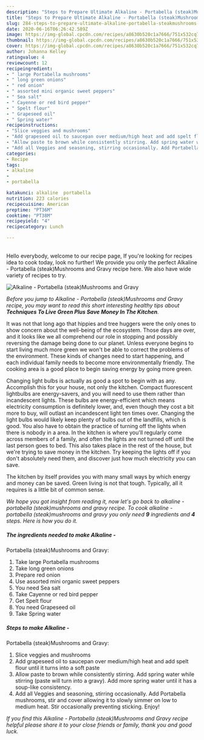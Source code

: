 ```yaml
---
description: "Steps to Prepare Ultimate Alkaline - Portabella (steak)Mushrooms and Gravy"
title: "Steps to Prepare Ultimate Alkaline - Portabella (steak)Mushrooms and Gravy"
slug: 284-steps-to-prepare-ultimate-alkaline-portabella-steakmushrooms-and-gravy
date: 2020-06-16T06:26:42.589Z
image: https://img-global.cpcdn.com/recipes/a8630b520c1a7666/751x532cq70/alkaline-portabella-steakmushrooms-and-gravy-recipe-main-photo.jpg
thumbnail: https://img-global.cpcdn.com/recipes/a8630b520c1a7666/751x532cq70/alkaline-portabella-steakmushrooms-and-gravy-recipe-main-photo.jpg
cover: https://img-global.cpcdn.com/recipes/a8630b520c1a7666/751x532cq70/alkaline-portabella-steakmushrooms-and-gravy-recipe-main-photo.jpg
author: Johanna Kelley
ratingvalue: 4
reviewcount: 12
recipeingredient:
- " large Portabella mushrooms"
- " long green onions"
- " red onion"
- " assorted mini organic sweet peppers"
- " Sea salt"
- " Cayenne or red bird pepper"
- " Spelt flour"
- " Grapeseed oil"
- " Spring water"
recipeinstructions:
- "Slice veggies and mushrooms"
- "Add grapeseed oil to saucepan over medium/high heat and add spelt flour until it turns into a soft paste"
- "Allow paste to brown while consistently stirring. Add spring water while stirring (paste will turn into a gravy). Add more spring water until it has a soup-like consistency."
- "Add all Veggies and seasoning, stirring occasionally. Add Portabella mushrooms, stir and cover allowing it to slowly simmer on low to medium heat. Stir occasionally preventing sticking. Enjoy!"
categories:
- Recipe
tags:
- alkaline
- 
- portabella

katakunci: alkaline  portabella 
nutrition: 223 calories
recipecuisine: American
preptime: "PT36M"
cooktime: "PT38M"
recipeyield: "4"
recipecategory: Lunch

---
```

<br>
Hello everybody, welcome to our recipe page, If you're looking for recipes idea to cook today, look no further! We provide you only the perfect Alkaline -
Portabella (steak)Mushrooms and Gravy recipe here. We also have wide variety of recipes to try.
<br>


![Alkaline -
Portabella (steak)Mushrooms and Gravy](https://img-global.cpcdn.com/recipes/a8630b520c1a7666/751x532cq70/alkaline-portabella-steakmushrooms-and-gravy-recipe-main-photo.jpg)

<i>Before you jump to Alkaline -
Portabella (steak)Mushrooms and Gravy recipe, you may want to read this short interesting healthy tips about 
<strong>Techniques To Live Green Plus Save Money In The Kitchen</strong>.</i>
</br>

It was not that long ago that hippies and tree huggers were the only ones to show concern about the well-being of the ecosystem. Those days are over, and it looks like we all comprehend our role in stopping and possibly reversing the damage being done to our planet. Unless everyone begins to start living much more green we won't be able to correct the problems of the environment. These kinds of changes need to start happening, and each individual family needs to become more environmentally friendly. The cooking area is a good place to begin saving energy by going more green.

Changing light bulbs is actually as good a spot to begin with as any. Accomplish this for your house, not only the kitchen. Compact fluorescent lightbulbs are energy-savers, and you will need to use them rather than incandescent lights. These bulbs are energy-efficient which means electricity consumption is definitely lower, and, even though they cost a bit more to buy, will outlast an incandescent light ten times over. Changing the light bulbs would likely keep plenty of bulbs out of the landfills, which is good. You also have to obtain the practice of turning off the lights when there is nobody in a area. In the kitchen is where you'll regularly come across members of a family, and often the lights are not turned off until the last person goes to bed. This also takes place in the rest of the house, but we're trying to save money in the kitchen. Try keeping the lights off if you don't absolutely need them, and discover just how much electricity you can save.

The kitchen by itself provides you with many small ways by which energy and money can be saved. Green living is not that tough. Typically, all it requires is a little bit of common sense.


<i>We hope you got insight from reading it, now let's go back to alkaline -
portabella (steak)mushrooms and gravy recipe. To cook alkaline -
portabella (steak)mushrooms and gravy you only need <strong>9</strong> ingredients and <strong>4</strong> steps. Here is how you do it.
</i>

##### The ingredients needed to make Alkaline -
Portabella (steak)Mushrooms and Gravy:

1. Take  large Portabella mushrooms
1. Take  long green onions
1. Prepare  red onion
1. Use  assorted mini organic sweet peppers
1. You need  Sea salt
1. Take  Cayenne or red bird pepper
1. Get  Spelt flour
1. You need  Grapeseed oil
1. Take  Spring water


##### Steps to make Alkaline -
Portabella (steak)Mushrooms and Gravy:

1. Slice veggies and mushrooms
1. Add grapeseed oil to saucepan over medium/high heat and add spelt flour until it turns into a soft paste
1. Allow paste to brown while consistently stirring. Add spring water while stirring (paste will turn into a gravy). Add more spring water until it has a soup-like consistency.
1. Add all Veggies and seasoning, stirring occasionally. Add Portabella mushrooms, stir and cover allowing it to slowly simmer on low to medium heat. Stir occasionally preventing sticking. Enjoy!


<i>If you find this Alkaline -
Portabella (steak)Mushrooms and Gravy recipe helpful please share it to your close friends or family, thank you and good luck.</i>
